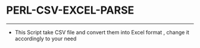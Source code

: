 # PERL-CSV-EXCEL-PARSE
---
- This Script take CSV file and convert them into Excel format , change it accordingly to your need

